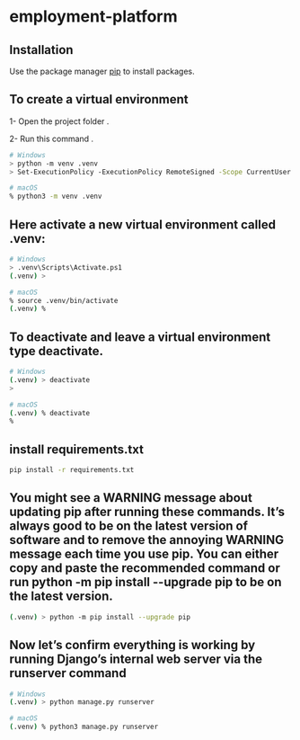 # employment-platform

## Installation

Use the package manager [pip](https://pip.pypa.io/en/stable/) to install packages.

## To create a virtual environment
1- Open the project folder .

2- Run this command .
```bash
# Windows
> python -m venv .venv
> Set-ExecutionPolicy -ExecutionPolicy RemoteSigned -Scope CurrentUser

# macOS
% python3 -m venv .venv
```
## Here activate a new virtual environment called .venv:
```bash
# Windows
> .venv\Scripts\Activate.ps1
(.venv) >

# macOS
% source .venv/bin/activate
(.venv) %
```
## To deactivate and leave a virtual environment type deactivate.
```bash
# Windows
(.venv) > deactivate
>

# macOS
(.venv) % deactivate
%
```

## install requirements.txt
```bash
pip install -r requirements.txt
```

## You might see a WARNING message about updating pip after running these commands. It’s always good to be on the latest version of software and to remove the annoying WARNING message each time you use pip. You can either copy and paste the recommended command or run python -m pip install --upgrade pip to be on the latest version.
```bash
(.venv) > python -m pip install --upgrade pip
```

## Now let’s confirm everything is working by running Django’s internal web server via the runserver command

```bash
# Windows
(.venv) > python manage.py runserver

# macOS
(.venv) % python3 manage.py runserver
```